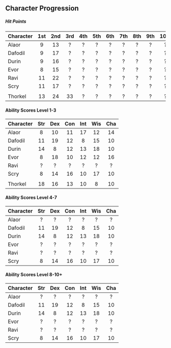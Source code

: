 ## Character Progression

##### Hit Points
| Character | 1st | 2nd | 3rd | 4th | 5th | 6th | 7th | 8th | 9th | 10th |
|:----------|:---:|:---:|:---:|:---:|:---:|:---:|:---:|:---:|:---:|:----:|
| Alaor     | 9   | 13  |  ?  |  ?  |  ?  |  ?  |  ?  |  ?  |  ?  |  ?   |
| Dafodil   | 9   | 17  |  ?  |  ?  |  ?  |  ?  |  ?  |  ?  |  ?  |  ?   |
| Durin     | 9   | 16  |  ?  |  ?  |  ?  |  ?  |  ?  |  ?  |  ?  |  ?   |
| Evor      | 8   | 15  |  ?  |  ?  |  ?  |  ?  |  ?  |  ?  |  ?  |  ?   |
| Ravi      | 11  | 22  |  ?  |  ?  |  ?  |  ?  |  ?  |  ?  |  ?  |  ?   |
| Scry      | 11  | 17  |  ?  |  ?  |  ?  |  ?  |  ?  |  ?  |  ?  |  ?   |
|           |     |     |     |     |     |     |     |     |     |      |
| Thorkel   | 13  | 24  |  33 |  ?  |  ?  |  ?  |  ?  |  ?  |  ?  |  ?   |


#### Ability Scores Level 1-3
| Character | Str | Dex | Con | Int | Wis | Cha |
|:----------|:---:|:---:|:---:|:---:|:---:|:---:|
| Alaor     |  8  | 10  | 11  | 17  | 12  | 14  |
| Dafodil   | 11  | 19  | 12  | 8   | 15  | 10  |
| Durin     | 14  |  8  | 12  | 13  | 18  | 10  |
| Evor      |  8  | 18  | 10  | 12  | 12  | 16  |
| Ravi      |  ?  |  ?  |  ?  |  ?  |  ?  |  ?  |
| Scry      |  8  | 14  | 16  | 10  | 17  | 10  |
|           |     |     |     |     |     |     |
| Thorkel   |  18 | 16  | 13  | 10  |  8  | 10  |


#### Ability Scores Level 4-7
| Character | Str | Dex | Con | Int | Wis | Cha |
|:----------|:---:|:---:|:---:|:---:|:---:|:---:|
| Alaor     |  ?  |  ?  |  ?  |  ?  |  ?  |  ?  |
| Dafodil   | 11  | 19  | 12  | 8   | 15  | 10  |
| Durin     | 14  |  8  | 12  | 13  | 18  | 10  |
| Evor      |  ?  |  ?  |  ?  |  ?  |  ?  |  ?  |
| Ravi      |  ?  |  ?  |  ?  |  ?  |  ?  |  ?  |
| Scry      | 8   | 14  | 16  | 10  | 17  | 10  |


#### Ability Scores Level 8-10+
| Character | Str | Dex | Con | Int | Wis | Cha |
|:----------|:---:|:---:|:---:|:---:|:---:|:---:|
| Alaor     |  ?  |  ?  |  ?  |  ?  |  ?  |  ?  |
| Dafodil   | 11  | 19  | 12  | 8   | 15  | 10  |
| Durin     | 14  |  8  | 12  | 13  | 18  | 10  |
| Evor      |  ?  |  ?  |  ?  |  ?  |  ?  |  ?  |
| Ravi      |  ?  |  ?  |  ?  |  ?  |  ?  |  ?  |
| Scry      | 8   | 14  | 16  | 10  | 17  | 10  |